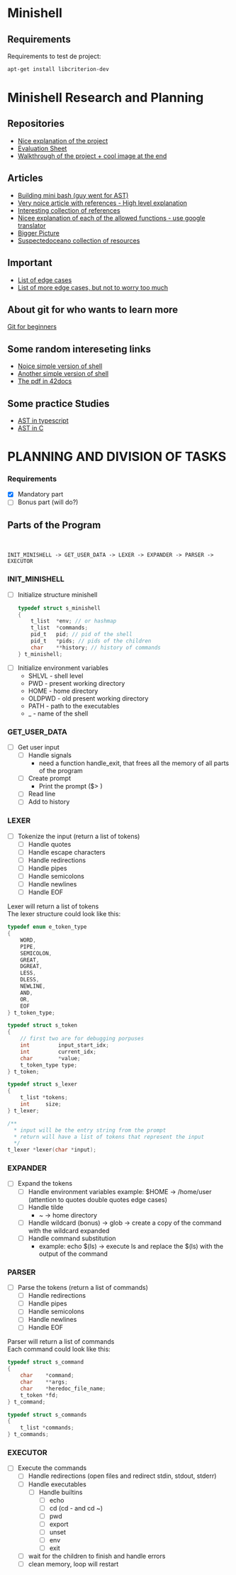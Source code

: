# Minishell

## Requirements

Requirements to test de project:
```bash
apt-get install libcriterion-dev
```

# Minishell Research and Planning

## Repositories
* [Nice explanation of the project](https://github.com/maiadegraaf/minishell)
* [Evaluation Sheet](https://42evals.com/Cursus/minishellhttps://42evals.com/Cursus/minishell)
* [Walkthrough of the project + cool image at the end](https://github.com/migmanu/minishell?tab=readme-ov-file)

## Articles
* [Building mini bash (guy went for AST)](https://m4nnb3ll.medium.com/minishell-building-a-mini-bash-a-42-project-b55a10598218)
* [Very noice article with references - High level explanation](https://haglobah.github.io/Mastering-42/holy_graph/minishell.html)
* [Interesting collection of references](https://minishell.simple.ink/)
* [Nicee explanation of each of the allowed functions - use google translator](https://velog.io/@chez_bono/Minishell)
* [Bigger Picture](https://whimsical.com/minishell-architecture-big-picture-7b9N8PL3qHrddbs977mQ2J)
* [Suspectedoceano collection of resources](https://suspectedoceano.notion.site/Cursus-97a5ef0ea22b47779a24de1299e53e9b)

## Important
* [List of edge cases](https://docs.google.com/spreadsheets/d/1TDwyd-S0WBAXehgkrKQtBJ6zquQ4p6k7JfE5g3jICNA/edit#gid=0)
* [List of more edge cases, but not to worry too much](https://docs.google.com/spreadsheets/u/0/d/1uJHQu0VPsjjBkR4hxOeCMEt3AOM1Hp_SmUzPFhAH-nA/htmlview?lsrp=1#gid=0)

## About git for who wants to learn more
[Git for beginners](https://learngitbranching.js.org/)

## Some random intereseting links
* [Noice simple version of shell](https://brennan.io/2015/01/16/write-a-shell-in-c/)
* [Another simple version of shell](https://www.geeksforgeeks.org/making-linux-shell-c/)
* [The pdf in 42docs](https://www.cs.purdue.edu/homes/grr/SystemsProgrammingBook/Book/Chapter5-WritingYourOwnShell.pdf)

## Some practice Studies
* [AST in typescript](./ast-example-js/)
* [AST in C](./ast-example-c/)

# PLANNING AND DIVISION OF TASKS

### Requirements
* [x] Mandatory part
* [ ] Bonus part (will do?)

## Parts of the Program
<br>

```
INIT_MINISHELL -> GET_USER_DATA -> LEXER -> EXPANDER -> PARSER -> EXECUTOR
```

### INIT_MINISHELL
* [ ] Initialize structure minishell
    ```c
    typedef struct s_minishell
    {
        t_list  *env; // or hashmap
        t_list  *commands;
        pid_t   pid; // pid of the shell
        pid_t   *pids; // pids of the children
        char    **history; // history of commands
    } t_minishell;
    ```
* [ ] Initialize environment variables
    * SHLVL - shell level
    * PWD - present working directory
    * HOME - home directory
    * OLDPWD - old present working directory
    * PATH - path to the executables
    * _ - name of the shell

### GET_USER_DATA
* [ ] Get user input
    * [ ] Handle signals
        * need a function handle_exit, that frees all the memory of all parts of the program
    * [ ] Create prompt
        * Print the prompt ($> )
    * [ ] Read line
    * [ ] Add to history

### LEXER
* [ ] Tokenize the input (return a list of tokens)
    * [ ] Handle quotes
    * [ ] Handle escape characters
    * [ ] Handle redirections
    * [ ] Handle pipes
    * [ ] Handle semicolons
    * [ ] Handle newlines
    * [ ] Handle EOF

Lexer will return a list of tokens <br>
The lexer structure could look like this:
```c
typedef enum e_token_type
{
    WORD,
    PIPE,
    SEMICOLON,
    GREAT,
    DGREAT,
    LESS,
    DLESS,
    NEWLINE,
    AND,
    OR,
    EOF
} t_token_type;

typedef struct s_token
{
    // first two are for debugging porpuses
    int         input_start_idx;
    int         current_idx;
    char        *value;
    t_token_type type;
} t_token;

typedef struct s_lexer
{
    t_list *tokens;
    int     size;
} t_lexer;

/** 
  * input will be the entry string from the prompt
  * return will have a list of tokens that represent the input
  */
t_lexer *lexer(char *input);
```

### EXPANDER
* [ ] Expand the tokens
    * [ ] Handle environment variables
        example: $HOME -> /home/user (attention to quotes double quotes edge cases)
    * [ ] Handle tilde
        * ~ -> home directory
    * [ ] Handle wildcard (bonus) -> glob -> create a copy of the command with the wildcard expanded
    * [ ] Handle command substitution 
        * example: echo $(ls) -> execute ls and replace the $(ls) with the output of the command

### PARSER
* [ ] Parse the tokens (return a list of commands)
    * [ ] Handle redirections
    * [ ] Handle pipes
    * [ ] Handle semicolons
    * [ ] Handle newlines
    * [ ] Handle EOF

Parser will return a list of commands <br>
Each command could look like this:
```c
typedef struct s_command
{
    char    *command;
    char    **args;
    char    *heredoc_file_name;
    t_token *fd;
} t_command;

typedef struct s_commands
{
    t_list *commands;
} t_commands;
```

### EXECUTOR
* [ ] Execute the commands
    * [ ] Handle redirections (open files and redirect stdin, stdout, stderr)
    * [ ] Handle executables
        * [ ] Handle builtins
            * [ ] echo
            * [ ] cd (cd - and cd ~)
            * [ ] pwd
            * [ ] export
            * [ ] unset
            * [ ] env
            * [ ] exit
    * [ ] wait for the children to finish and handle errors
    * [ ] clean memory, loop will restart
